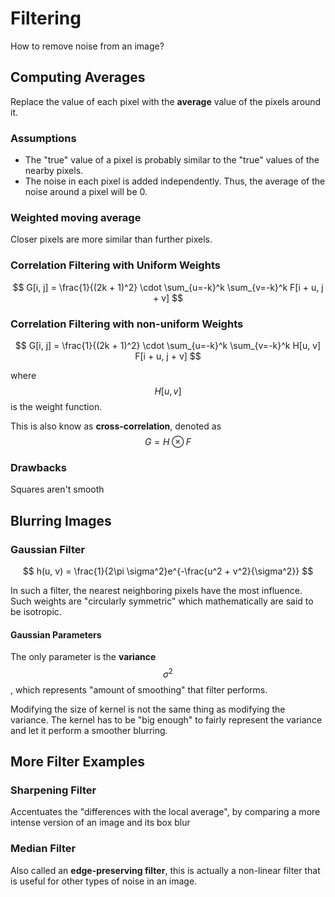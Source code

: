 # Filtering

How to remove noise from an image?

## Computing Averages

Replace the value of each pixel with the **average** value of the pixels around it.

### Assumptions

- The "true" value of a pixel is probably similar to the "true" values of the nearby pixels.
- The noise in each pixel is added independently.  Thus, the average of the noise around a pixel will be 0.

### Weighted moving average

Closer pixels are more similar than further pixels.

### Correlation Filtering with Uniform Weights

$$
G[i, j] = \frac{1}{(2k + 1)^2} \cdot \sum_{u=-k}^k \sum_{v=-k}^k F[i + u, j + v]
$$

### Correlation Filtering with non-uniform Weights

$$
G[i, j] = \frac{1}{(2k + 1)^2} \cdot \sum_{u=-k}^k \sum_{v=-k}^k H[u, v] F[i + u, j + v]
$$

where $$H[u, v]$$ is the weight function.

This is also know as **cross-correlation**, denoted as $$G=H \otimes F$$

### Drawbacks

Squares aren't smooth

## Blurring Images

### Gaussian Filter

$$
h(u, v) = \frac{1}{2\pi \sigma^2}e^{-\frac{u^2 + v^2}{\sigma^2}}
$$

In such a filter, the nearest neighboring pixels have the most influence.  Such weights are "circularly symmetric" which mathematically are said to be isotropic.

#### Gaussian Parameters

The only parameter is the **variance** $$\sigma^2$$, which represents "amount of smoothing" that filter performs.

Modifying the size of kernel is not the same thing as modifying the variance.  The kernel has to be "big enough" to fairly represent the variance and let it perform a smoother blurring.

## More Filter Examples

### Sharpening Filter

Accentuates the "differences with the local average", by comparing a more intense version of an image and its box blur

### Median Filter

Also called an **edge-preserving filter**, this is actually a non-linear filter that is useful for other types of noise in an image.